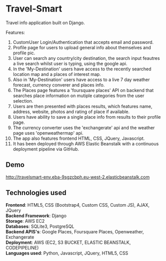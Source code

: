 # Travel-Smart

Travel info application built on Django.

Features:

1.  CustomUser Login/Authentication that accepts email and password.
2.  Profile page for users to upload general info about themselves and profile pic.
3.  User can search any country/city destination, the search input feautres a live search whilst user is typing, using the google api.
4.  In the 'My-Destination' users have access to the recently searched location map and a places of interest map.
5.  Also in 'My-Destination' users have access to a live 7 day weather forecast, currency converer and places info.
6.  The Places page features a 'foursquare places' API on backend that searches place information on mutiple categories from the user selection.
7.  Users are then presented with places results, which features name, address, website, photos and rating of place if available.
8.  Users have ability to save a single place info from results to their profile page.
9.  The currency converter uses the 'exchangerate' api and the weather page uses 'openweathermap' api.
10. The app also features frontend HTML, CSS, JQuery, Javascript.
11. It has been deployed through AWS Elastic Beanstalk with a continuous deployment pipeline via GitHub.



## Demo

http://travelsmart-env.eba-9sgzcbph.eu-west-2.elasticbeanstalk.com


  
## Technologies used

<b>Frontend</b>: HTML5, CSS (Bootstrap4, Custom CSS, Custom JS), AJAX, JQuery <br>
<b>Backend Framework</b>: Django <br>
<b>Storage</b>: AWS EC2 <br>
<b>Databases</b>: SQLite3, PostgreSQL <br>
<b>Backend APIS's</b>: Google Places, Foursquare Places, Openweather, Exchangerate <br>
<b>Deployment</b>: AWS (EC2, S3 BUCKET, ELASTIC BEANSTALK, CODEPIPELINE) <br>
<b>Languages used</b>: Python, Javascript, JQuery, HTML5, CSS <br>
